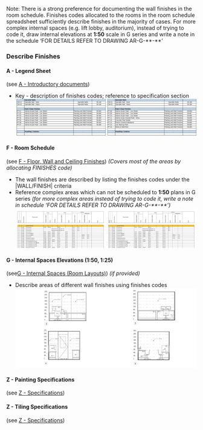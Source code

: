Note: There is a strong preference for documenting the wall finishes in the room schedule.
Finishes codes allocated to the rooms in the room schedule spreadsheet sufficiently describe finishes in the majority of cases.
For more complex internal spaces (e.g. lift lobby, auditorium), instead of trying to code it, draw internal elevations at **1:50** scale in G series and write a note in the schedule ‘FOR
DETAILS REFER TO DRAWING AR-G-\*\*-\*\*’

### Describe Finishes

#### A - Legend Sheet
(see [A - Introductory documents](notes/2_Alphabet/A%20-%20Introductory%20documents.md))
- Key - description of finishes codes; reference to specification section
![01-image 2 3](notes/3_Building%20Components/assets/01-image%202%203.svg)

#### F - Room Schedule
(see [F - Floor, Wall and Ceiling Finishes](notes/2_Alphabet/F%20-%20Floor,%20Wall%20and%20Ceiling%20Finishes.md))
_(Covers most of the areas by allocating FINISHES code)_
- The wall finishes are described by listing the finishes codes
under the \|WALL/FINISH\| criteria
- Reference complex areas which can not be scheduled to **1:50** plans in G series _(for more complex areas instead of trying to code it, write a note in schedule ‘FOR DETAILS REFER TO DRAWING AR-G-\*\*-\*\*’)_
 ![02-image 1 3](notes/3_Building%20Components/assets/02-image%201%203.svg)

#### G - Internal Spaces Elevations (1:50, 1:25)
(see[G - Internal Spaces (Room Layouts)](notes/2_Alphabet/G%20-%20Internal%20Spaces%20(Room%20Layouts).md))
_(if provided)_
- Describe areas of different wall finishes using finishes codes
![03-image 2 2](notes/3_Building%20Components/assets/03-image%202%202.svg)

#### Z - Painting Specifications
(see [Z - Specifications](notes/2_Alphabet/Z%20-%20Specifications.md))

#### Z - Tiling Specifications
(see [Z - Specifications](notes/2_Alphabet/Z%20-%20Specifications.md))
